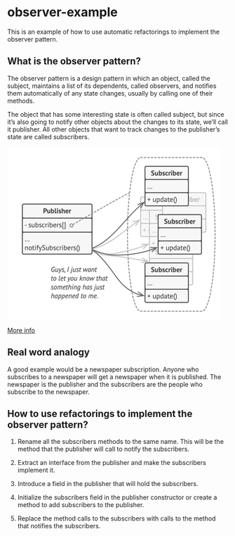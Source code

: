 # observer-example

This is an example of how to use automatic refactorings to implement the observer pattern.

## What is the observer pattern?

The observer pattern is a design pattern in which an object, called the subject, maintains a list of
its dependents, called observers, and notifies them automatically of any state changes, usually by
calling one of their methods.

The object that has some interesting state is often called subject, but since it’s also going to
notify other objects about the changes to its state, we’ll call it publisher. All other objects that
want to track changes to the publisher’s state are called subscribers.

![observer-diagram.png](observer-diagram.png)

[More info](https://refactoring.guru/design-patterns/observer)

## Real word analogy

A good example would be a newspaper subscription. Anyone who subscribes to a newspaper will get a
newspaper when it is published. The newspaper is the publisher and the subscribers are the
people who subscribe to the newspaper.

## How to use refactorings to implement the observer pattern?

1. Rename all the subscribers methods to the same name. This will be the method that the publisher
   will call to notify the subscribers.

2. Extract an interface from the publisher and make the subscribers implement it.

3. Introduce a field in the publisher that will hold the subscribers.

4. Initialize the subscribers field in the publisher constructor or create a method to add
   subscribers to the publisher.

5. Replace the method calls to the subscribers with calls to the method that notifies the
   subscribers.

